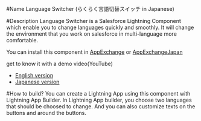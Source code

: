 #Name
Language Switcher (らくらく言語切替スイッチ in Japanese)

#Description
Language Switcher is a Salesforce Lightning Component which enable you to change languages quickly and smoothly.
It will change the environment that you work on salesforce in multi-language more comfortable.

You can install this component in [AppExchange](https://appexchange.salesforce.com/listingDetail?listingId=a0N3000000DptX2EAJ) or [AppExchangeJapan](https://appexchangejp.salesforce.com/listingDetail?listingId=a0N3000000DpsxaEAB)

get to know it with a demo video(YouTube)
 - [English version](https://www.youtube.com/watch?v=KiyNhFhrkFw)
 - [Japanese version](https://www.youtube.com/watch?v=704P7Pp0fXU)

#How to build?
You can create a Lightning App using this component with Lightning App Builder.
In Lightning App builder, you choose two languages that should be choosed to change.
And you can also customize texts on the buttons and around the buttons. 


